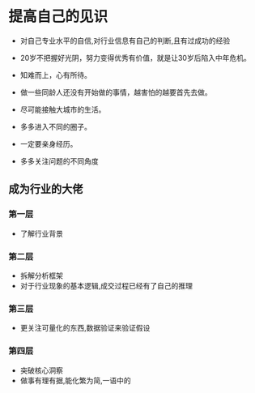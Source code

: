 # 提高自己的见识

- 对自己专业水平的自信,对行业信息有自己的判断,且有过成功的经验

- 20岁不把握好光阴，努力变得优秀有价值，就是让30岁后陷入中年危机。
- 知难而上，心有所待。
- 做一些同龄人还没有开始做的事情，越害怕的越要首先去做。
- 尽可能接触大城市的生活。
- 多多进入不同的圈子。
- 一定要亲身经历。
- 多多关注问题的不同角度

## 成为行业的大佬

### 第一层

- 了解行业背景

### 第二层

- 拆解分析框架
- 对于行业现象的基本逻辑,成交过程已经有了自己的推理

### 第三层

- 更关注可量化的东西,数据验证来验证假设

### 第四层

- 突破核心洞察
- 做事有理有据,能化繁为简,一语中的
